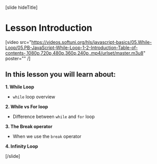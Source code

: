 [slide hideTitle]
# Lesson Introduction

[video src="https://videos.softuni.org/hls/javascript-basics/05.While-Loop/05.PB-JavaScript-While-Loop-1-2-Introduction-Table-of-contents-,1080p,720p,480p,360p,240p,.mp4/urlset/master.m3u8" poster="" /]

## In this lesson you will learn about:

**1. While Loop**
- `while` loop overview

**2. While vs For loop**
- Difference between `while` and `for` loop

**3. The Break operator**
- When we use the `break` operator

**4. Infinity Loop**


[/slide]
